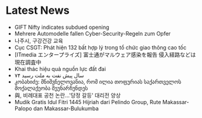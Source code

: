 # Latest News
-  GIFT Nifty indicates subdued opening
-  Mehrere Automodelle fallen Cyber-Security-Regeln zum Opfer
-  나주시, 구강건강 교육
-  Cục CSGT: Phát hiện 132 bất hợp lý trong tổ chức giao thông cao tốc
-  [ITmedia エンタープライズ] 富士通がマルウェア感染を報告 侵入経路などは現在調査中
-  Khai thác hiệu quả nguồn lực đất đai
-  ۷۴ سال پیش نفت به ملت رسید
-  კობახიძე: მნიშვნელოვანია, რომ ილია თოფურიას საქართველოს მოქალაქეობა შეუნარჩუნდეს
-  與, 비례대표 공천 논란…'당정 갈등' 대리전 양상
-  Mudik Gratis Idul Fitri 1445 Hijriah dari Pelindo Group, Rute Makassar-Palopo dan Makassar-Bulukumba
